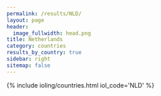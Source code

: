 ```yaml
---
permalink: /results/NLD/
layout: page
header:
  image_fullwidth: head.png
title: Netherlands
category: countries
results_by_country: true
sidebar: right
sitemap: false
---
```


{% include ioling/countries.html iol_code='NLD' %}